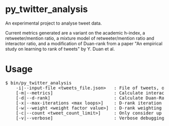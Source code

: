 # py_twitter_analysis
An experimental project to analyse tweet data.

Current metrics generated are a variant on the academic h-index,
a retweeter/mention ratio, a mixture model of retweeter/mention
ratio and interactor ratio, and a modification of Duan-rank
from a paper "An empirical study on learning to rank of tweets"
by Y. Duan et al.

# Usage
<pre>
$ bin/py_twitter_analysis
    -i|--input-file &lt;tweets_file.json&gt;   : File of tweets, one per line
    [-m|--metrics]                       : Calculate interaction metrics
    [-d|--d-rank]                        : Calculate Duan-Rank values
    [-x|--max-iterations &lt;max loops&gt;]    : D-rank iteration roof value (default: 20)
    [-w|--weight &lt;weight factor value&gt;]  : D-rank weighting factor (default: 0.2)
    [-c|--count &lt;tweet_count_limit&gt;]     : Only consider up to this many` `tweets (default: -1, all)
    [-v|--verbose]                       : Verbose debugging flag
</pre>
